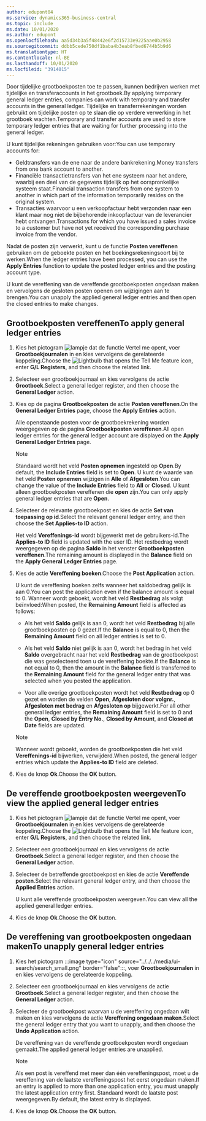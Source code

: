```yaml
---
author: edupont04
ms.service: dynamics365-business-central
ms.topic: include
ms.date: 10/01/2020
ms.author: edupont
ms.openlocfilehash: aa5d34b3a5f48442e6f2d15733e9225aae0b2958
ms.sourcegitcommit: ddbb5cede750df1baba4b3eab8fbed6744b5b9d6
ms.translationtype: HT
ms.contentlocale: nl-BE
ms.lasthandoff: 10/01/2020
ms.locfileid: "3914015"
---
```

<span data-ttu-id="68bf0-101">Door tijdelijke grootboekposten toe te passen, kunnen bedrijven werken met tijdelijke en transferaccounts in het grootboek.</span><span class="sxs-lookup"><span data-stu-id="68bf0-101">By applying temporary general ledger entries, companies can work with temporary and transfer accounts in the general ledger.</span></span> <span data-ttu-id="68bf0-102">Tijdelijke en transferrekeningen worden gebruikt om tijdelijke posten op te slaan die op verdere verwerking in het grootboek wachten.</span><span class="sxs-lookup"><span data-stu-id="68bf0-102">Temporary and transfer accounts are used to store temporary ledger entries that are waiting for further processing into the general ledger.</span></span>  

<span data-ttu-id="68bf0-103">U kunt tijdelijke rekeningen gebruiken voor:</span><span class="sxs-lookup"><span data-stu-id="68bf0-103">You can use temporary accounts for:</span></span>  

- <span data-ttu-id="68bf0-104">Geldtransfers van de ene naar de andere bankrekening.</span><span class="sxs-lookup"><span data-stu-id="68bf0-104">Money transfers from one bank account to another.</span></span>  
- <span data-ttu-id="68bf0-105">Financiële transactietransfers van het ene systeem naar het andere, waarbij een deel van de gegevens tijdelijk op het oorspronkelijke systeem staat.</span><span class="sxs-lookup"><span data-stu-id="68bf0-105">Financial transaction transfers from one system to another in which part of the information temporarily resides on the original system.</span></span>  
- <span data-ttu-id="68bf0-106">Transacties waarvoor u een verkoopfactuur hebt verzonden naar een klant maar nog niet de bijbehorende inkoopfactuur van de leverancier hebt ontvangen.</span><span class="sxs-lookup"><span data-stu-id="68bf0-106">Transactions for which you have issued a sales invoice to a customer but have not yet received the corresponding purchase invoice from the vendor.</span></span>  

<span data-ttu-id="68bf0-107">Nadat de posten zijn verwerkt, kunt u de functie **Posten vereffenen** gebruiken om de geboekte posten en het boekingsrekeningsoort bij te werken.</span><span class="sxs-lookup"><span data-stu-id="68bf0-107">When the ledger entries have been processed, you can use the **Apply Entries** function to update the posted ledger entries and the posting account type.</span></span>  

<span data-ttu-id="68bf0-108">U kunt de vereffening van de vereffende grootboekposten ongedaan maken en vervolgens de gesloten posten openen om wijzigingen aan te brengen.</span><span class="sxs-lookup"><span data-stu-id="68bf0-108">You can unapply the applied general ledger entries and then open the closed entries to make changes.</span></span>  

## <a name="to-apply-general-ledger-entries"></a><span data-ttu-id="68bf0-109">Grootboekposten vereffenen</span><span class="sxs-lookup"><span data-stu-id="68bf0-109">To apply general ledger entries</span></span>  

1. <span data-ttu-id="68bf0-110">Kies het pictogram ![lampje dat de functie Vertel me opent](../../../media/ui-search/search_small.png "Vertel me wat u wilt doen"), voer **Grootboekjournalen** in en kies vervolgens de gerelateerde koppeling.</span><span class="sxs-lookup"><span data-stu-id="68bf0-110">Choose the ![Lightbulb that opens the Tell Me feature](../../../media/ui-search/search_small.png "Tell me what you want to do") icon, enter **G/L Registers**, and then choose the related link.</span></span>  
2. <span data-ttu-id="68bf0-111">Selecteer een grootboekjournaal en kies vervolgens de actie **Grootboek**.</span><span class="sxs-lookup"><span data-stu-id="68bf0-111">Select a general ledger register, and then choose the **General Ledger** action.</span></span>  
3. <span data-ttu-id="68bf0-112">Kies op de pagina **Grootboekposten** de actie **Posten vereffenen**.</span><span class="sxs-lookup"><span data-stu-id="68bf0-112">On the **General Ledger Entries** page, choose the **Apply Entries** action.</span></span>  

    <span data-ttu-id="68bf0-113">Alle openstaande posten voor de grootboekrekening worden weergegeven op de pagina **Grootboekposten vereffenen**.</span><span class="sxs-lookup"><span data-stu-id="68bf0-113">All open ledger entries for the general ledger account are displayed on the **Apply General Ledger Entries** page.</span></span>  

    > [!NOTE]  
    > <span data-ttu-id="68bf0-114">Standaard wordt het veld **Posten opnemen** ingesteld op **Open**.</span><span class="sxs-lookup"><span data-stu-id="68bf0-114">By default, the **Include Entries** field is set to **Open**.</span></span> <span data-ttu-id="68bf0-115">U kunt de waarde van het veld **Posten opnemen** wijzigen in **Alle** of **Afgesloten**.</span><span class="sxs-lookup"><span data-stu-id="68bf0-115">You can change the value of the **Include Entries** field to **All** or **Closed**.</span></span> <span data-ttu-id="68bf0-116">U kunt alleen grootboekposten vereffenen die **open** zijn.</span><span class="sxs-lookup"><span data-stu-id="68bf0-116">You can only apply general ledger entries that are **Open**.</span></span>  

4. <span data-ttu-id="68bf0-117">Selecteer de relevante grootboekpost en kies de actie **Set van toepassing op id**.</span><span class="sxs-lookup"><span data-stu-id="68bf0-117">Select the relevant general ledger entry, and then choose the **Set Applies-to ID** action.</span></span>  

    <span data-ttu-id="68bf0-118">Het veld **Vereffenings-id** wordt bijgewerkt met de gebruikers-id.</span><span class="sxs-lookup"><span data-stu-id="68bf0-118">The **Applies-to ID** field is updated with the user ID.</span></span> <span data-ttu-id="68bf0-119">Het restbedrag wordt weergegeven op de pagina **Saldo** in het venster **Grootboekposten vereffenen**.</span><span class="sxs-lookup"><span data-stu-id="68bf0-119">The remaining amount is displayed in the **Balance** field on the **Apply General Ledger Entries** page.</span></span>  
5. <span data-ttu-id="68bf0-120">Kies de actie **Vereffening boeken**.</span><span class="sxs-lookup"><span data-stu-id="68bf0-120">Choose the **Post Application** action.</span></span>  

    <span data-ttu-id="68bf0-121">U kunt de vereffening boeken zelfs wanneer het saldobedrag gelijk is aan 0.</span><span class="sxs-lookup"><span data-stu-id="68bf0-121">You can post the application even if the balance amount is equal to 0.</span></span> <span data-ttu-id="68bf0-122">Wanneer wordt geboekt, wordt het veld **Restbedrag** als volgt beïnvloed:</span><span class="sxs-lookup"><span data-stu-id="68bf0-122">When posted, the **Remaining Amount** field is affected as follows:</span></span>  

    - <span data-ttu-id="68bf0-123">Als het veld **Saldo** gelijk is aan 0, wordt het veld **Restbedrag** bij alle grootboekposten op 0 gezet.</span><span class="sxs-lookup"><span data-stu-id="68bf0-123">If the **Balance** is equal to 0, then the **Remaining Amount** field on all ledger entries is set to 0.</span></span>  

    - <span data-ttu-id="68bf0-124">Als het veld **Saldo** niet gelijk is aan 0, wordt het bedrag in het veld **Saldo** overgebracht naar het veld **Restbedrag** van de grootboekpost die was geselecteerd toen u de vereffening boekte.</span><span class="sxs-lookup"><span data-stu-id="68bf0-124">If the **Balance** is not equal to 0, then the amount in the **Balance** field is transferred to the **Remaining Amount** field for the general ledger entry that was selected when you posted the application.</span></span>  

    - <span data-ttu-id="68bf0-125">Voor alle overige grootboekposten wordt het veld **Restbedrag** op 0 gezet en worden de velden **Open**, **Afgesloten door volgnr.**, **Afgesloten met bedrag** en **Afgesloten op** bijgewerkt.</span><span class="sxs-lookup"><span data-stu-id="68bf0-125">For all other general ledger entries, the **Remaining Amount** field is set to 0 and the **Open**, **Closed by Entry No.**, **Closed by Amount**, and **Closed at Date** fields are updated.</span></span>  

    > [!NOTE]  
    > <span data-ttu-id="68bf0-126">Wanneer wordt geboekt, worden de grootboekposten die het veld **Vereffenings-id** bijwerken, verwijderd.</span><span class="sxs-lookup"><span data-stu-id="68bf0-126">When posted, the general ledger entries which update the **Applies-to ID** field are deleted.</span></span>  

6. <span data-ttu-id="68bf0-127">Kies de knop **Ok**.</span><span class="sxs-lookup"><span data-stu-id="68bf0-127">Choose the **OK** button.</span></span>  

## <a name="to-view-the-applied-general-ledger-entries"></a><span data-ttu-id="68bf0-128">De vereffende grootboekposten weergeven</span><span class="sxs-lookup"><span data-stu-id="68bf0-128">To view the applied general ledger entries</span></span>  

1. <span data-ttu-id="68bf0-129">Kies het pictogram ![lampje dat de functie Vertel me opent](../../../media/ui-search/search_small.png "Vertel me wat u wilt doen"), voer **Grootboekjournalen** in en kies vervolgens de gerelateerde koppeling.</span><span class="sxs-lookup"><span data-stu-id="68bf0-129">Choose the ![Lightbulb that opens the Tell Me feature](../../../media/ui-search/search_small.png "Tell me what you want to do") icon, enter **G/L Registers**, and then choose the related link.</span></span>  
2. <span data-ttu-id="68bf0-130">Selecteer een grootboekjournaal en kies vervolgens de actie **Grootboek**.</span><span class="sxs-lookup"><span data-stu-id="68bf0-130">Select a general ledger register, and then choose the **General Ledger** action.</span></span>  
3. <span data-ttu-id="68bf0-131">Selecteer de betreffende grootboekpost en kies de actie **Vereffende posten**.</span><span class="sxs-lookup"><span data-stu-id="68bf0-131">Select the relevant general ledger entry, and then choose the **Applied Entries** action.</span></span>  

    <span data-ttu-id="68bf0-132">U kunt alle vereffende grootboekposten weergeven.</span><span class="sxs-lookup"><span data-stu-id="68bf0-132">You can view all the applied general ledger entries.</span></span>  

4. <span data-ttu-id="68bf0-133">Kies de knop **Ok**.</span><span class="sxs-lookup"><span data-stu-id="68bf0-133">Choose the **OK** button.</span></span>  

## <a name="to-unapply-general-ledger-entries"></a><span data-ttu-id="68bf0-134">De vereffening van grootboekposten ongedaan maken</span><span class="sxs-lookup"><span data-stu-id="68bf0-134">To unapply general ledger entries</span></span>  

1. Kies het pictogram :::image type="icon" source="../../../media/ui-search/search_small.png" border="false":::, voer **Grootboekjournalen** in en kies vervolgens de gerelateerde koppeling.  
2. <span data-ttu-id="68bf0-136">Selecteer een grootboekjournaal en kies vervolgens de actie **Grootboek**.</span><span class="sxs-lookup"><span data-stu-id="68bf0-136">Select a general ledger register, and then choose the **General Ledger** action.</span></span>  
3. <span data-ttu-id="68bf0-137">Selecteer de grootboekpost waarvan u de vereffening ongedaan wilt maken en kies vervolgens de actie **Vereffening ongedaan maken**.</span><span class="sxs-lookup"><span data-stu-id="68bf0-137">Select the general ledger entry that you want to unapply, and then choose the **Undo Application** action.</span></span>  

    <span data-ttu-id="68bf0-138">De vereffening van de vereffende grootboekposten wordt ongedaan gemaakt.</span><span class="sxs-lookup"><span data-stu-id="68bf0-138">The applied general ledger entries are unapplied.</span></span>  

    > [!NOTE]  
    > <span data-ttu-id="68bf0-139">Als een post is vereffend met meer dan één vereffeningspost, moet u de vereffening van de laatste vereffeningspost het eerst ongedaan maken.</span><span class="sxs-lookup"><span data-stu-id="68bf0-139">If an entry is applied to more than one application entry, you must unapply the latest application entry first.</span></span> <span data-ttu-id="68bf0-140">Standaard wordt de laatste post weergegeven.</span><span class="sxs-lookup"><span data-stu-id="68bf0-140">By default, the latest entry is displayed.</span></span>  

4. <span data-ttu-id="68bf0-141">Kies de knop **Ok**.</span><span class="sxs-lookup"><span data-stu-id="68bf0-141">Choose the **OK** button.</span></span>  
